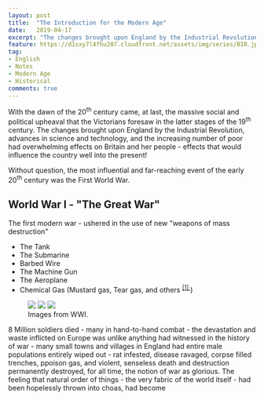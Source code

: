 ```yaml
---
layout: post
title:  "The Introduction for the Modern Age"
date:   2019-04-17
excerpt: "The changes brought upon England by the Industrial Revolution, advances in science and technology, and the increasing number of poor."
feature: https://d1sxy7l4fhu207.cloudfront.net/assets/img/series/BIR.jpg
tag:
- English
- Notes
- Modern Age
- Historical
comments: true
---
```


With the dawn of the 20<sup>th</sup> century came, at last, the massive social and political upheaval that the Victorians foresaw in the latter stages of the 19<sup>th</sup> century. The changes brought upon England by the Industrial Revolution, advances in science and technology, and the increasing number of poor had overwhelming effects on Britain and her people - effects that would influence the country well into the present!  

Without question, the most influential and far-reaching event of the early 20<sup>th</sup> century was the First World War. 


## World War I - "**The Great War**"

The first modern war - ushered in the use of new "weapons of mass destruction"  
  - The Tank
  - The Submarine
  - Barbed Wire
  - The Machine Gun
  - The Aeroplane
  - Chemical Gas (Mustard gas, Tear gas, and others <sup><a href="https://en.wikipedia.org/wiki/Chemical_weapons_in_World_War_I">[1] </a></sup>)  
  
  <figure class="third">
	<img src="https://www.thoughtco.com/thmb/FvOZXjip4CluizLKccpcxUTA13M=/768x0/filters:no_upscale():max_bytes(150000):strip_icc()/French37WWI-58cc21925f9b581d72088cc8.jpg">
	<img src="https://3wrxqs36sylaoef0l2imhgz1-wpengine.netdna-ssl.com/wp-content/uploads/2016/02/18982-21118.main_l-670x479.jpg">
	<img src="https://mwi.usma.edu/wp-content/uploads/2018/12/wwi-machine-gun-1200x640.jpg">
	<figcaption>Images from WWI.</figcaption>
</figure>

  8 Million soldiers died - many in hand-to-hand combat - the devastation and waste inflicted on Europe was unlike anything had witnessed in the history of war - many small towns and villages in England had entire male populations entirely wiped out - rat infested, disease ravaged, corpse filled trenches, ppoison gas, and violent, senseless death and destruction permanently destroyed, for all time, the notion of war as glorious. The feeling that natural order of things - the very fabric of the world itself - had been hopelessly thrown into choas, had become 
